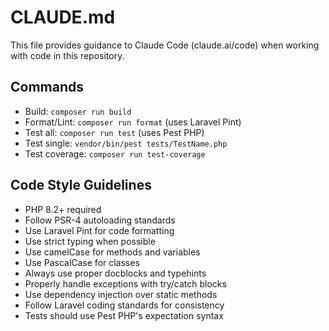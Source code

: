 # CLAUDE.md

This file provides guidance to Claude Code (claude.ai/code) when working with code in this repository.

## Commands

- Build: `composer run build`
- Format/Lint: `composer run format` (uses Laravel Pint)
- Test all: `composer run test` (uses Pest PHP)
- Test single: `vendor/bin/pest tests/TestName.php`
- Test coverage: `composer run test-coverage`

## Code Style Guidelines

- PHP 8.2+ required
- Follow PSR-4 autoloading standards
- Use Laravel Pint for code formatting
- Use strict typing when possible
- Use camelCase for methods and variables
- Use PascalCase for classes
- Always use proper docblocks and typehints
- Properly handle exceptions with try/catch blocks
- Use dependency injection over static methods
- Follow Laravel coding standards for consistency
- Tests should use Pest PHP's expectation syntax
